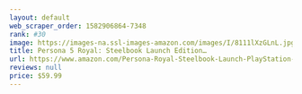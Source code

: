 ```yaml
---
layout: default 
﻿web_scraper_order: 1582906864-7348
rank: #30
image: https://images-na.ssl-images-amazon.com/images/I/8111lXzGLnL.jpg
title: Persona 5 Royal: Steelbook Launch Edition…
url: https://www.amazon.com/Persona-Royal-Steelbook-Launch-PlayStation-4/dp/B081W5KQVR/ref=zg_mw_videogames_30?_encoding=UTF8&psc=1&refRID=7CPRMDBM19Z4C6MKHK80
reviews: null
price: $59.99 
---
```

